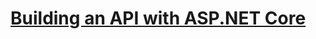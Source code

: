 # [Building an API with ASP.NET Core](https://app.pluralsight.com/library/courses/building-api-aspdotnet-core)
